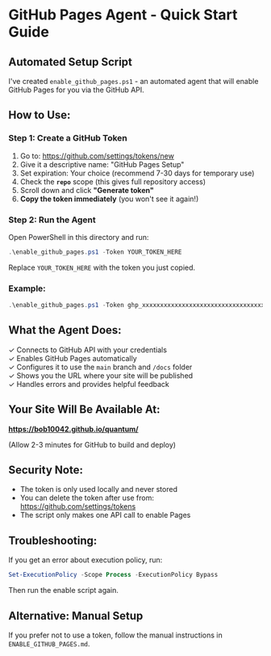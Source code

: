 # GitHub Pages Agent - Quick Start Guide

## Automated Setup Script

I've created `enable_github_pages.ps1` - an automated agent that will enable GitHub Pages for you via the GitHub API.

## How to Use:

### Step 1: Create a GitHub Token

1. Go to: https://github.com/settings/tokens/new
2. Give it a descriptive name: "GitHub Pages Setup"
3. Set expiration: Your choice (recommend 7-30 days for temporary use)
4. Check the **`repo`** scope (this gives full repository access)
5. Scroll down and click **"Generate token"**
6. **Copy the token immediately** (you won't see it again!)

### Step 2: Run the Agent

Open PowerShell in this directory and run:

```powershell
.\enable_github_pages.ps1 -Token YOUR_TOKEN_HERE
```

Replace `YOUR_TOKEN_HERE` with the token you just copied.

### Example:

```powershell
.\enable_github_pages.ps1 -Token ghp_xxxxxxxxxxxxxxxxxxxxxxxxxxxxxxxxxxxx
```

## What the Agent Does:

✓ Connects to GitHub API with your credentials  
✓ Enables GitHub Pages automatically  
✓ Configures it to use the `main` branch and `/docs` folder  
✓ Shows you the URL where your site will be published  
✓ Handles errors and provides helpful feedback  

## Your Site Will Be Available At:

**https://bob10042.github.io/quantum/**

(Allow 2-3 minutes for GitHub to build and deploy)

## Security Note:

- The token is only used locally and never stored
- You can delete the token after use from: https://github.com/settings/tokens
- The script only makes one API call to enable Pages

## Troubleshooting:

If you get an error about execution policy, run:
```powershell
Set-ExecutionPolicy -Scope Process -ExecutionPolicy Bypass
```

Then run the enable script again.

## Alternative: Manual Setup

If you prefer not to use a token, follow the manual instructions in `ENABLE_GITHUB_PAGES.md`.
